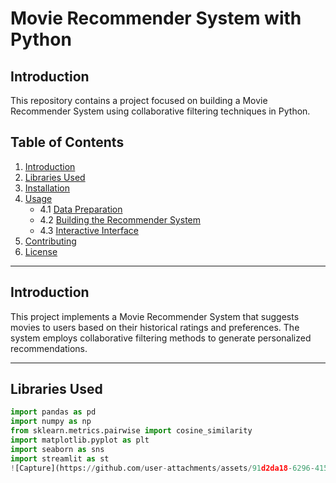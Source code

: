 # Movie Recommender System with Python

## Introduction

This repository contains a project focused on building a Movie Recommender System using collaborative filtering techniques in Python.

## Table of Contents

1. [Introduction](#introduction)
2. [Libraries Used](#libraries-used)
3. [Installation](#installation)
4. [Usage](#usage)
   - 4.1 [Data Preparation](#data-preparation)
   - 4.2 [Building the Recommender System](#building-the-recommender-system)
   - 4.3 [Interactive Interface](#interactive-interface)
5. [Contributing](#contributing)
6. [License](#license)

---

## Introduction

This project implements a Movie Recommender System that suggests movies to users based on their historical ratings and preferences. The system employs collaborative filtering methods to generate personalized recommendations.

---

## Libraries Used

```python
import pandas as pd
import numpy as np
from sklearn.metrics.pairwise import cosine_similarity
import matplotlib.pyplot as plt
import seaborn as sns
import streamlit as st
![Capture](https://github.com/user-attachments/assets/91d2da18-6296-4154-a62e-8377074c105a)

